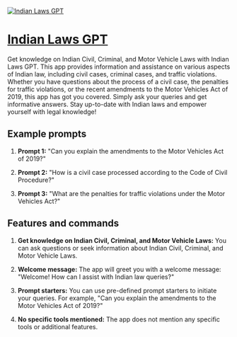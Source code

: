 [![Indian Laws GPT](https://files.oaiusercontent.com/file-yRU5ghLgdycjz9nXtZaq85HV?se=2123-10-17T09%3A48%3A19Z&sp=r&sv=2021-08-06&sr=b&rscc=max-age%3D31536000%2C%20immutable&rscd=attachment%3B%20filename%3D4ccba01c-d777-4a3f-b58b-bf6009771ae6.png&sig=1AJ53WsOh5SatfHr2mYWezl9V4LZHNNeB8EDsENSRDU%3D)](https://chat.openai.com/g/g-2OsLflU7l-indian-laws-gpt)

# [Indian Laws GPT](https://chat.openai.com/g/g-2OsLflU7l-indian-laws-gpt)

Get knowledge on Indian Civil, Criminal, and Motor Vehicle Laws with Indian Laws GPT. This app provides information and assistance on various aspects of Indian law, including civil cases, criminal cases, and traffic violations. Whether you have questions about the process of a civil case, the penalties for traffic violations, or the recent amendments to the Motor Vehicles Act of 2019, this app has got you covered. Simply ask your queries and get informative answers. Stay up-to-date with Indian laws and empower yourself with legal knowledge!

## Example prompts

1. **Prompt 1:** "Can you explain the amendments to the Motor Vehicles Act of 2019?"

2. **Prompt 2:** "How is a civil case processed according to the Code of Civil Procedure?"

3. **Prompt 3:** "What are the penalties for traffic violations under the Motor Vehicles Act?"

## Features and commands

1. **Get knowledge on Indian Civil, Criminal, and Motor Vehicle Laws:** You can ask questions or seek information about Indian Civil, Criminal, and Motor Vehicle Laws.

2. **Welcome message:** The app will greet you with a welcome message: "Welcome! How can I assist with Indian law queries?"

3. **Prompt starters:** You can use pre-defined prompt starters to initiate your queries. For example, "Can you explain the amendments to the Motor Vehicles Act of 2019?"

4. **No specific tools mentioned:** The app does not mention any specific tools or additional features.
